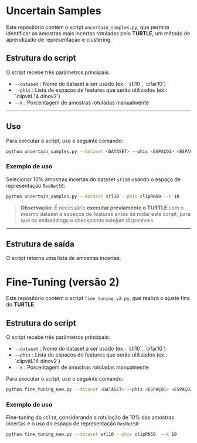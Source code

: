 
# Uncertain Samples

Este repositório contém o script `uncertain_samples.py`, que permite identificar as amostras mais incertas rotuladas pelo **TURTLE**, um método de aprendizado de representação e clustering.

## Estrutura do script

O script recebe três parâmetros principais:

- `--dataset` : Nome do dataset a ser usado (ex.: \`stl10\`, \`cifar10\`)  
- `--phis` : Lista de espaços de features que serão utilizados (ex.: \`clipvitL14 dinov2\`)  
- `--k` : Porcentagem de amostras rotuladas manualmente 

---

## Uso

Para executar o script, use o seguinte comando:

```bash
python uncertain_samples.py --dataset <DATASET> --phis <ESPAÇO1> <ESPAÇO2> --num_samples <NÚMERO_DE_AMOSTRAS>
```

### Exemplo de uso

Selecionar 10% amostras incertas do dataset `stl10` usando o espaço de representação `ResNet50`:

```bash
python uncertain_samples.py --dataset stl10 --phis clipRN50 --k 10
```

> **Observação:** É necessário **executar previamente o TURTLE** com o mesmo dataset e espaços de features antes de rodar este script, para que os embeddings e checkpoints estejam disponíveis.

---

## Estrutura de saída

O script retorna uma lista de amostras incertas.



# Fine-Tuning (versão 2)

Este repositório contém o script `fine_tuning_v2.py`, que realiza o ajuste fino do **TURTLE**.


## Estrutura do script

O script recebe três parâmetros principais:

- `--dataset` : Nome do dataset a ser usado (ex.: \`stl10\`, \`cifar10\`)  
- `--phis` : Lista de espaços de features que serão utilizados (ex.: \`clipvitL14 dinov2\`)  
- `--k` : Porcentagem de amostras rotuladas manualmente 


Para executar o script, use o seguinte comando:

```bash
python fine_tuning_new.py --dataset <DATASET> --phis <ESPAÇO1> <ESPAÇO2> --k <%>
```


### Exemplo de uso

Fine-tuning do `stl10`, considerando a rotulação de 10% das amostras incertas e o uso do espaço de representação `ResNet50`:

```bash
python fine_tuning_new.py --dataset stl10 --phis clipRN50  --k 10
```